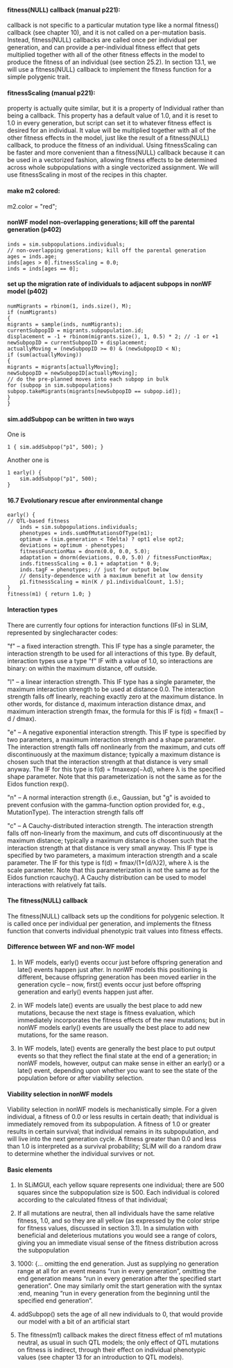 #### fitness(NULL) callback (manual p221): 
callback is not specific to a particular mutation type like a normal fitness() callback (see chapter 10), and it is not called on a per-mutation basis. Instead, fitness(NULL) callbacks are called once per individual per generation, and can provide a per-individual fitness effect that gets multiplied together with all of the other fitness effects in the model to produce the fitness of an individual (see section 25.2). In section 13.1, we will use a fitness(NULL) callback to implement the fitness function for a simple polygenic trait. 

#### fitnessScaling (manual p221): 
property is actually quite similar, but it is a property of Individual rather than being a callback. This property has a default value of 1.0, and it is reset to 1.0 in every generation, but script can set it to whatever fitness effect is desired for an individual. It value will be multiplied together with all of the other fitness effects in the model, just like the result of a fitness(NULL) callback, to produce the fitness of an individual. Using fitnessScaling can be faster and more convenient than a fitness(NULL) callback because it can be used in a vectorized fashion, allowing fitness effects to be determined across whole subpopulations with a single vectorized assignment. We will use fitnessScaling in most of the recipes in this chapter. 

#### make m2 colored:
m2.color = "red";

#### nonWF model non-overlapping generations; kill off the parental generation (p402)     

```slim
inds = sim.subpopulations.individuals;
// non-overlapping generations; kill off the parental generation
ages = inds.age;
inds[ages > 0].fitnessScaling = 0.0;
inds = inds[ages == 0];
```

#### set up the migration rate of individuals to adjacent subpops in nonWF model (p402)

```Slim
numMigrants = rbinom(1, inds.size(), M);  
if (numMigrants)
{
migrants = sample(inds, numMigrants);
currentSubpopID = migrants.subpopulation.id;
displacement = -1 + rbinom(migrants.size(), 1, 0.5) * 2; // -1 or +1
newSubpopID = currentSubpopID + displacement;
actuallyMoving = (newSubpopID >= 0) & (newSubpopID < N);
if (sum(actuallyMoving))
{
migrants = migrants[actuallyMoving];
newSubpopID = newSubpopID[actuallyMoving];
// do the pre-planned moves into each subpop in bulk
for (subpop in sim.subpopulations)
subpop.takeMigrants(migrants[newSubpopID == subpop.id]);
}
}
```

#### sim.addSubpop can be written in two ways

One is

```Slim
1 { sim.addSubpop("p1", 500); }
```

Another one is

```Slim
1 early() {
	sim.addSubpop("p1", 500);
}
```

#### 16.7 Evolutionary rescue after environmental change

```slim
early() {
// QTL-based fitness
	inds = sim.subpopulations.individuals;
	phenotypes = inds.sumOfMutationsOfType(m1);
	optimum = (sim.generation < Tdelta) ? opt1 else opt2;
	deviations = optimum - phenotypes;
	fitnessFunctionMax = dnorm(0.0, 0.0, 5.0);
	adaptation = dnorm(deviations, 0.0, 5.0) / fitnessFunctionMax;
	inds.fitnessScaling = 0.1 + adaptation * 0.9;
	inds.tagF = phenotypes; // just for output below
	// density-dependence with a maximum benefit at low density
	p1.fitnessScaling = min(K / p1.individualCount, 1.5);
}
fitness(m1) { return 1.0; }
```

#### Interaction types

There are currently four options for interaction functions (IFs) in SLiM, represented by singlecharacter codes:

"f" – a fixed interaction strength. This IF type has a single parameter, the interaction strength to be used for all interactions of this type. By default, interaction types use a type "f" IF with a value of 1.0, so interactions are binary: on within the maximum distance, off outside.

"l" – a linear interaction strength. This IF type has a single parameter, the maximum interaction strength to be used at distance 0.0. The interaction strength falls off linearly, reaching exactly zero at the maximum distance. In other words, for distance d, maximum interaction distance dmax, and maximum interaction strength fmax, the formula for this IF is f(d) = fmax(1 − d / dmax). 

"e" – A negative exponential interaction strength. This IF type is specified by two parameters, a maximum interaction strength and a shape parameter. The interaction strength falls off nonlinearly from the maximum, and cuts off discontinuously at the maximum distance; typically a maximum distance is chosen such that the interaction strength at that distance is very small anyway. The IF for this type is f(d) = fmaxexp(−λd), where λ is the specified shape parameter. Note that this parameterization is not the same as for the Eidos function rexp().

"n" – A normal interaction strength (i.e., Gaussian, but "g" is avoided to prevent confusion with the gamma-function option provided for, e.g., MutationType). The interaction strength falls off 

"c" – A Cauchy-distributed interaction strength. The interaction strength falls off non-linearly from the maximum, and cuts off discontinuously at the maximum distance; typically a maximum distance is chosen such that the interaction strength at that distance is very small anyway. This IF type is specified by two parameters, a maximum interaction strength and a scale parameter. The IF for this type is f(d) = fmax/(1+(d/λ)2), where λ is the scale parameter. Note that this parameterization is not the same as for the Eidos function rcauchy(). A Cauchy distribution can be used to model interactions with relatively fat tails. 

#### The fitness(NULL) callback 

The fitness(NULL) callback sets up the conditions for polygenic selection. It is called once per
individual per generation, and implements the fitness function that converts individual phenotypic
trait values into fitness effects.

#### Difference between WF and non-WF model

1. In WF models, early() events occur just before offspring generation and late() events happen just after. In nonWF models this positioning is different, because offspring generation has been moved earlier in the generation cycle – now, first() events occur just before offspring generation and early() events happen just after.

2. in WF models late() events are usually the best place to add new mutations, because the next stage is fitness evaluation, which immediately incorporates the fitness effects of the new mutations; but in nonWF models early() events are usually the best place to add new mutations, for the same reason.

3. In WF models, late() events are generally the best place to put output events so that they reflect the final state at the end of a generation; in nonWF models, however, output can make sense in either an early() or a late() event, depending upon whether you want to see the state of the population before or after viability selection.

#### Viability selection in nonWF models 

Viability selection in nonWF models is mechanistically simple. For a given individual, a fitness
of 0.0 or less results in certain death; that individual is immediately removed from its
subpopulation. A fitness of 1.0 or greater results in certain survival; that individual remains in its
subpopulation, and will live into the next generation cycle. A fitness greater than 0.0 and less than
1.0 is interpreted as a survival probability; SLiM will do a random draw to determine whether the
individual survives or not.

#### Basic elements

1. In SLiMGUI, each yellow square represents one individual; there are 500 squares since the subpopulation size is 500. Each individual is colored according to the calculated fitness of that individual;

2. If all mutations are neutral, then all individuals have the same relative fitness, 1.0, and so they are all yellow (as expressed by the color stripe for fitness values, discussed in section 3.1). In a simulation with beneficial and deleterious mutations you would see a range of colors, giving you an immediate visual sense of the fitness distribution across the subpopulation

3. 1000: {... omitting the end generation. Just as supplying no generation range at all for an event means “run in every generation”, omitting the end generation means “run in every generation after the specified start generation”. One may similarly omit the start generation with the syntax :end, meaning “run in every generation from the beginning until the specified end generation”.

4. addSubpop() sets the age of all new individuals to 0, that would provide our model with a bit of an artificial start

5. The fitness(m1) callback makes the direct fitness effect of m1 mutations neutral, as usual in such QTL models; the only effect of QTL mutations on fitness is indirect, through their effect on individual phenotypic values (see chapter 13 for an introduction to QTL models).
